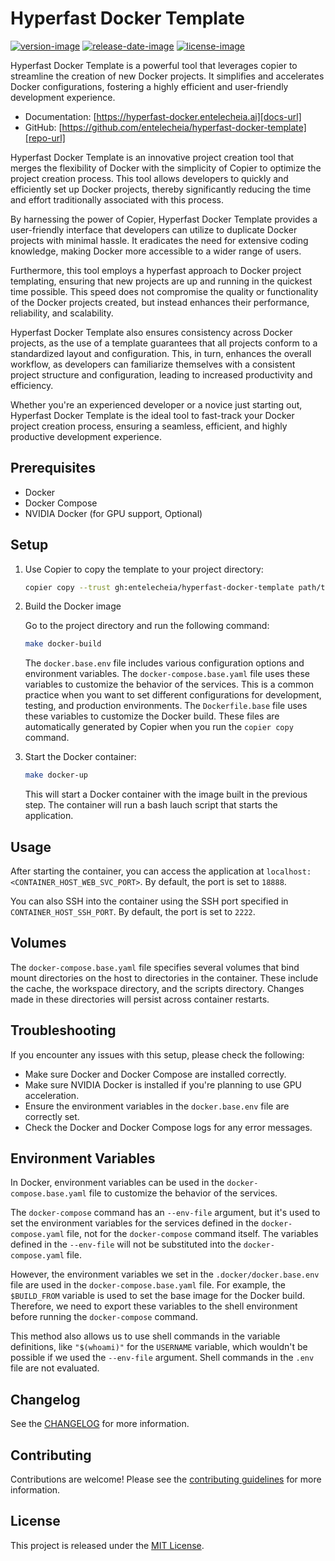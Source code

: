 # Hyperfast Docker Template

[![version-image]][release-url]
[![release-date-image]][release-url]
[![license-image]][license-url]

Hyperfast Docker Template is a powerful tool that leverages copier to streamline the creation of new Docker projects. It simplifies and accelerates Docker configurations, fostering a highly efficient and user-friendly development experience.

- Documentation: [https://hyperfast-docker.entelecheia.ai][docs-url]
- GitHub: [https://github.com/entelecheia/hyperfast-docker-template][repo-url]

Hyperfast Docker Template is an innovative project creation tool that merges the flexibility of Docker with the simplicity of Copier to optimize the project creation process. This tool allows developers to quickly and efficiently set up Docker projects, thereby significantly reducing the time and effort traditionally associated with this process.

By harnessing the power of Copier, Hyperfast Docker Template provides a user-friendly interface that developers can utilize to duplicate Docker projects with minimal hassle. It eradicates the need for extensive coding knowledge, making Docker more accessible to a wider range of users.

Furthermore, this tool employs a hyperfast approach to Docker project templating, ensuring that new projects are up and running in the quickest time possible. This speed does not compromise the quality or functionality of the Docker projects created, but instead enhances their performance, reliability, and scalability.

Hyperfast Docker Template also ensures consistency across Docker projects, as the use of a template guarantees that all projects conform to a standardized layout and configuration. This, in turn, enhances the overall workflow, as developers can familiarize themselves with a consistent project structure and configuration, leading to increased productivity and efficiency.

Whether you're an experienced developer or a novice just starting out, Hyperfast Docker Template is the ideal tool to fast-track your Docker project creation process, ensuring a seamless, efficient, and highly productive development experience.

## Prerequisites

- Docker
- Docker Compose
- NVIDIA Docker (for GPU support, Optional)

## Setup

1. Use Copier to copy the template to your project directory:

   ```bash
   copier copy --trust gh:entelecheia/hyperfast-docker-template path/to/destination
   ```

2. Build the Docker image

   Go to the project directory and run the following command:

   ```bash
   make docker-build
   ```

   The `docker.base.env` file includes various configuration options and environment variables. The `docker-compose.base.yaml` file uses these variables to customize the behavior of the services. This is a common practice when you want to set different configurations for development, testing, and production environments. The `Dockerfile.base` file uses these variables to customize the Docker build. These files are automatically generated by Copier when you run the `copier copy` command.

3. Start the Docker container:

   ```bash
   make docker-up
   ```

   This will start a Docker container with the image built in the previous step. The container will run a bash lauch script that starts the application.

## Usage

After starting the container, you can access the application at `localhost:<CONTAINER_HOST_WEB_SVC_PORT>`. By default, the port is set to `18888`.

You can also SSH into the container using the SSH port specified in `CONTAINER_HOST_SSH_PORT`. By default, the port is set to `2222`.

## Volumes

The `docker-compose.base.yaml` file specifies several volumes that bind mount directories on the host to directories in the container. These include the cache, the workspace directory, and the scripts directory. Changes made in these directories will persist across container restarts.

## Troubleshooting

If you encounter any issues with this setup, please check the following:

- Make sure Docker and Docker Compose are installed correctly.
- Make sure NVIDIA Docker is installed if you're planning to use GPU acceleration.
- Ensure the environment variables in the `docker.base.env` file are correctly set.
- Check the Docker and Docker Compose logs for any error messages.

## Environment Variables

In Docker, environment variables can be used in the `docker-compose.base.yaml` file to customize the behavior of the services.

The `docker-compose` command has an `--env-file` argument, but it's used to set the environment variables for the services defined in the `docker-compose.yaml` file, not for the `docker-compose` command itself. The variables defined in the `--env-file` will not be substituted into the `docker-compose.yaml` file.

However, the environment variables we set in the `.docker/docker.base.env` file are used in the `docker-compose.base.yaml` file. For example, the `$BUILD_FROM` variable is used to set the base image for the Docker build. Therefore, we need to export these variables to the shell environment before running the `docker-compose` command.

This method also allows us to use shell commands in the variable definitions, like `"$(whoami)"` for the `USERNAME` variable, which wouldn't be possible if we used the `--env-file` argument. Shell commands in the `.env` file are not evaluated.

## Changelog

See the [CHANGELOG] for more information.

## Contributing

Contributions are welcome! Please see the [contributing guidelines] for more information.

## License

This project is released under the [MIT License][license-url].

<!-- Links: -->

[license-image]: https://img.shields.io/github/license/entelecheia/hyperfast-docker-template
[license-url]: https://github.com/entelecheia/hyperfast-docker-template/blob/main/LICENSE
[version-image]: https://img.shields.io/github/v/release/entelecheia/hyperfast-docker-template?sort=semver
[release-date-image]: https://img.shields.io/github/release-date/entelecheia/hyperfast-docker-template
[release-url]: https://github.com/entelecheia/hyperfast-docker-template/releases
[repo-url]: https://github.com/entelecheia/hyperfast-docker-template
[docs-url]: https://hyperfast-docker.entelecheia.ai
[changelog]: https://github.com/entelecheia/hyperfast-docker-template/blob/main/CHANGELOG.md
[contributing guidelines]: https://github.com/entelecheia/hyperfast-docker-template/blob/main/CONTRIBUTING.md

<!-- Links: -->
